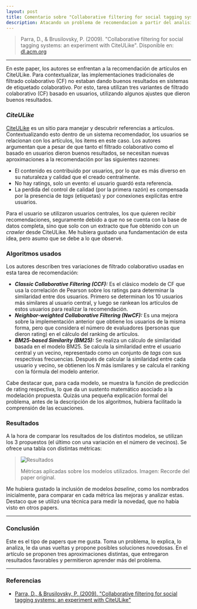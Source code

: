 ```yaml
---
layout: post
title: Comentario sobre "Collaborative filtering for social tagging systems, an experiment with CiteULike" (2009) de Parra, D., & Brusilovsky, P.
description: Atacando un problema de recomendacion a partir del analisis del mismo
---
```


> Parra, D., & Brusilovsky, P. (2009). "Collaborative filtering
>  for social tagging systems: an experiment with CiteULike". Disponible en: [dl.acm.org](https://dl.acm.org/citation.cfm?id=1639757)

---

En este paper, los autores se enfrentan a la recomendación de artículos en CiteULike. Para contextualizar, las implementaciones tradicionales de filtrado colaborativo (CF) no estaban dando buenos resultados en sistemas de etiquetado colaborativo. Por esto, tarea utilizan tres variantes de filtrado colaborativo (CF) basado en usuarios, utilizando algunos ajustes que dieron buenos resultados.



### *CiteULike*

[CiteULike](http://www.citeulike.org/) es un sitio para manejar y descubrir referencias a artículos.  Contextualizando esto dentro de un sistema recomendador, los usuarios se relacionan con los artículos, los items en este caso. Los autores argumentan que a pesar de que tanto el filtrado colaborativo como el basado en usuarios dieron buenos resultados, se necesitan nuevas aproximaciones a la recomendación por las siguientes razones:

* El contenido es contribuido por usuarios, por lo que es más diverso en su naturaleza y calidad que el creado centralmente.
* No hay ratings, solo un evento: el usuario guardó esta referencia.
* La perdida del control de calidad (por la primera razón) es compensada por la presencia de *tags* (etiquetas) y por conexiones explícitas entre usuarios.

Para el usuario se utilizaron usuarios centrales, los que quieren recibir recomendaciones, seguramente debido a que no se cuenta con la base de datos completa, sino que solo con un extracto que fue obtenido con un *crawler* desde CiteULike. Me hubiera gustado una fundamentación de esta idea, pero asumo que se debe a lo que observé.



### Algoritmos usados

Los autores describen tres variaciones de filtrado colaborativo usadas en esta tarea de recomendación:

* ***Classic Collaborative Filtering (CCF):*** Es el clásico modelo de CF que usa la correlación de Pearson sobre los ratings para determinar la similaridad entre dos usuarios. Primero se determinan los 10 usuarios más similares al usuario central, y luego se rankean los artículos de estos usuarios para realizar la recomendación.
* ***Neighbor-weighted Collaborative Filtering (NwCF):*** Es una mejora sobre la implementación anterior que obtiene los usuarios de la misma forma, pero que considera el número de evaluadores (personas que dieron rating) en el cálculo del ranking de artículos.
* ***BM25-based Similarity (BM25):*** Se realiza un cálculo de similaridad basada en el modelo BM25. Se calcula la similaridad entre el usuario central y un vecino, representado como un conjunto de *tags* con sus respectivas frecuencias. Después de calcular la similaridad entre cada usuario y vecino, se obtienen los $N$ más ismilares y se calcula el ranking con la fórmula del modelo anterior.

Cabe destacar que, para cada modelo, se muestra la función de predicción de rating respectiva, lo que da un sustento matemático asociado a la modelación propuesta. Quizás una pequeña explicación formal del problema, antes de la descripción de los algoritmos, hubiera facilitado la comprensión de las ecuaciones.



### Resultados

A la hora de comparar los resultados de los distintos modelos, se utilizan los 3 propuestos (el último con una variación en el número de vecinos). Se ofrece una tabla con distintas métricas:



> ![Resultados](/recsys/public/img/citeulike-results.jpg)
>
> Métricas aplicadas sobre los modelos utilizados. Imagen: Recorde del paper original.

Me hubiera gustado la inclusión de modelos *baseline*, como los nombrados inicialmente, para comparar en cada métrica las mejoras y analizar estas. Destaco que se utilizó una técnica para medir la novedad, que no había visto en otros papers.



---

### Conclusión

Este es el tipo de papers que me gusta. Toma un problema, lo explica, lo analiza, le da unas vueltas y propone posibles soluciones novedosas. En el artículo se proponen tres aproximaciones distintas, que entregaron resultados favorables y permitieron aprender más del problema.



---

### Referencias

* [Parra, D., & Brusilovsky, P. (2009). "Collaborative filtering for social tagging systems: an experiment with CiteULike"](https://dl.acm.org/citation.cfm?id=1639757)

